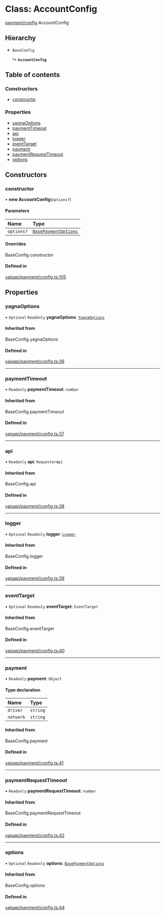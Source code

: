 # Class: AccountConfig

[payment/config](../modules/payment_config.md).AccountConfig

## Hierarchy

- `BaseConfig`

  ↳ **`AccountConfig`**

## Table of contents

### Constructors

- [constructor](payment_config.AccountConfig.md#constructor)

### Properties

- [yagnaOptions](payment_config.AccountConfig.md#yagnaoptions)
- [paymentTimeout](payment_config.AccountConfig.md#paymenttimeout)
- [api](payment_config.AccountConfig.md#api)
- [logger](payment_config.AccountConfig.md#logger)
- [eventTarget](payment_config.AccountConfig.md#eventtarget)
- [payment](payment_config.AccountConfig.md#payment)
- [paymentRequestTimeout](payment_config.AccountConfig.md#paymentrequesttimeout)
- [options](payment_config.AccountConfig.md#options)

## Constructors

### constructor

• **new AccountConfig**(`options?`)

#### Parameters

| Name | Type |
| :------ | :------ |
| `options?` | [`BasePaymentOptions`](../interfaces/payment_config.BasePaymentOptions.md) |

#### Overrides

BaseConfig.constructor

#### Defined in

[yajsapi/payment/config.ts:105](https://github.com/golemfactory/yajsapi/blob/dec68b9/yajsapi/payment/config.ts#L105)

## Properties

### yagnaOptions

• `Optional` `Readonly` **yagnaOptions**: [`YagnaOptions`](../modules/executor_executor.md#yagnaoptions)

#### Inherited from

BaseConfig.yagnaOptions

#### Defined in

[yajsapi/payment/config.ts:36](https://github.com/golemfactory/yajsapi/blob/dec68b9/yajsapi/payment/config.ts#L36)

___

### paymentTimeout

• `Readonly` **paymentTimeout**: `number`

#### Inherited from

BaseConfig.paymentTimeout

#### Defined in

[yajsapi/payment/config.ts:37](https://github.com/golemfactory/yajsapi/blob/dec68b9/yajsapi/payment/config.ts#L37)

___

### api

• `Readonly` **api**: `RequestorApi`

#### Inherited from

BaseConfig.api

#### Defined in

[yajsapi/payment/config.ts:38](https://github.com/golemfactory/yajsapi/blob/dec68b9/yajsapi/payment/config.ts#L38)

___

### logger

• `Optional` `Readonly` **logger**: [`Logger`](../interfaces/utils_logger.Logger.md)

#### Inherited from

BaseConfig.logger

#### Defined in

[yajsapi/payment/config.ts:39](https://github.com/golemfactory/yajsapi/blob/dec68b9/yajsapi/payment/config.ts#L39)

___

### eventTarget

• `Optional` `Readonly` **eventTarget**: `EventTarget`

#### Inherited from

BaseConfig.eventTarget

#### Defined in

[yajsapi/payment/config.ts:40](https://github.com/golemfactory/yajsapi/blob/dec68b9/yajsapi/payment/config.ts#L40)

___

### payment

• `Readonly` **payment**: `Object`

#### Type declaration

| Name | Type |
| :------ | :------ |
| `driver` | `string` |
| `network` | `string` |

#### Inherited from

BaseConfig.payment

#### Defined in

[yajsapi/payment/config.ts:41](https://github.com/golemfactory/yajsapi/blob/dec68b9/yajsapi/payment/config.ts#L41)

___

### paymentRequestTimeout

• `Readonly` **paymentRequestTimeout**: `number`

#### Inherited from

BaseConfig.paymentRequestTimeout

#### Defined in

[yajsapi/payment/config.ts:42](https://github.com/golemfactory/yajsapi/blob/dec68b9/yajsapi/payment/config.ts#L42)

___

### options

• `Optional` `Readonly` **options**: [`BasePaymentOptions`](../interfaces/payment_config.BasePaymentOptions.md)

#### Inherited from

BaseConfig.options

#### Defined in

[yajsapi/payment/config.ts:44](https://github.com/golemfactory/yajsapi/blob/dec68b9/yajsapi/payment/config.ts#L44)
